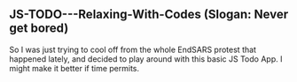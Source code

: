 ## JS-TODO---Relaxing-With-Codes (Slogan: Never get bored)
So I was just trying to cool off from the whole EndSARS protest that happened lately, and decided to play around with this basic JS Todo App.
I might make it better if time permits.
